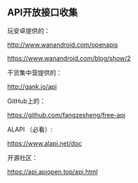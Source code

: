 ## API开放接口收集

玩安卓提供的：

http://www.wanandroid.com/openapis

https://www.wanandroid.com/blog/show/2


干货集中营提供的：

http://gank.io/api


GitHub上的：

https://github.com/fangzesheng/free-api


ALAPI （必看）:

https://www.alapi.net/doc


开源社区：

https://api.apiopen.top/api.html